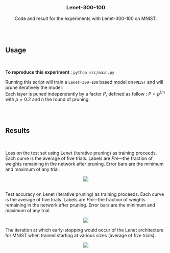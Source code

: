 <br />
<div align="center">

  <h3 align="center">Lenet-300-100</h3>

  <p align="center">
    Code and result for the experiments with Lenet-300-100 on MNIST.
    <br />
  </p>
</div>

<br/>
<br/>


## Usage

<br/>

**To reproduce this experiment** : `python src/main.py`

Running this script will train a `Lenet-300-100` based model on `MNIST` and will prune iteratively the model.\
Each layer is puned independently by a factor $P$, defined as follow : $P=p^{1/n}$ with $p=0.2$ and $n$ the round of pruning.

<br/>
<br/>

## Results

<br />

Loss on the test set using Lenet (iterative pruning) as training proceeds. Each curve is the average of five trials. Labels are $Pm$—the fraction of weights remaining in the network after pruning. Error bars are the minimum and maximum of any trial.
<div align="center">
  <img src="./images/accuracies.png"/>
</div>

<br />

Test accuracy on Lenet (iterative pruning) as training proceeds. Each curve is the average of five trials. Labels are $Pm$—the fraction of weights remaining in the network after pruning. Error bars are the minimum and maximum of any trial.
<div align="center">
  <img src="./images/losses.png"/>
</div>

The iteration at which early-stopping would occur of the Lenet architecture for MNIST when trained starting at various sizes (average of five trials).
<div align="center">
  <img src="./images/early_stop.png.png"/>
</div>
